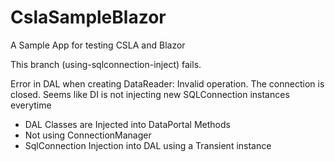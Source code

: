 # CslaSampleBlazor
 A Sample App for testing CSLA and Blazor

 This branch (using-sqlconnection-inject) fails.

 Error in DAL when creating DataReader: Invalid operation. The connection is closed.
 Seems like DI is not injecting new SQLConnection instances everytime

  - DAL Classes are Injected into DataPortal Methods
  - Not using ConnectionManager
  - SqlConnection Injection into DAL using a Transient instance
